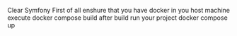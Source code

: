 Clear Symfony
First of all enshure that you have docker in you host machine
execute docker compose build
after build run your project docker compose up